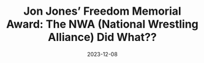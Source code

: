 ---
title: "Jon Jones’ Freedom Memorial Award: The NWA (National Wrestling Alliance) Did What??"
date: 2023-12-08
description: "Jon Jones’ Freedom Memorial Award: The NWA (National Wrestling Alliance) Did What??"
longDescription: >-
    Recently the NWA (National Wrestling Alliance) decided to cut a promo during a Pay Per View surrounding illegal substances. The We Comin For You Wrestling cast has given the NWA the Jon Jones Freedom Memorial Award for being that dumb and ruining their future TV package
    
    Visit ProWrestlingBlack.org for all We Comin For You Cast episodes! Send questions or comments to WeCominForYouCast@gmail.com
    WCFY online ​  ​
    RVS: @FranchICE06 
    ROD: @R8TED_R
    FB Group: https://bit.ly/3iGwOMw ​ 
    ​IG: https://bit.ly/2NB17ZB  ​  
    
    Follow SOLC Network online
    Instagram: https://bit.ly/39VL542                
    Twitter: https://bit.ly/39aL395                 
    Facebook: https://bit.ly/3sQn7je          ​
    
    To Listen to the podcast
    Podbean https://bit.ly/3t7SDJH             
    YouTube http://bit.ly/3ouZqJU             
    Spotify http://spoti.fi/3pwZZnJ             
    Apple http://apple.co/39rwjD1
duration: "0:06:08"
youtubeId: "R29qboRssWo"

image: "/uploads/thumbnails/R29qboRssWo.jpg"
tags: ["wrestling"]
draft: false
---